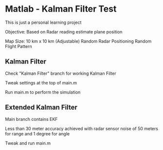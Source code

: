 # Matlab - Kalman Filter Test

This is just a personal learning project

Objective: Based on Radar reading estimate plane position

Map Size: 10 km x 10 km (Adjustable)
Random Radar Positioning
Random Flight Pattern

## Kalman Filter
Check "Kalman Filter" branch for working Kalman Filter

Tweak settings at the top of main.m

Run main.m to perform the simulation

## Extended Kalman Filter
Main branch contains EKF

Less than 30 meter accuracy achieved with radar sensor noise of 50 meters for range and 1 degree for angle

Tweak and run main.m
